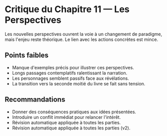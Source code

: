 # Critique du Chapitre 11 — Les Perspectives

Les nouvelles perspectives ouvrent la voie à un changement de paradigme, mais l'enjeu reste théorique. Le lien avec les actions concrètes est mince.

## Points faibles
- Manque d'exemples précis pour illustrer ces perspectives.
- Longs passages contemplatifs ralentissant la narration.
- Les personnages semblent passifs face aux révélations.
- La transition vers la seconde moitié du livre se fait sans tension.

## Recommandations
- Donner des conséquences pratiques aux idées présentées.
- Introduire un conflit immédiat pour relancer l'intérêt.
- Révision automatique appliquée à toutes les parties.
- Révision automatique appliquée à toutes les parties (v2).
